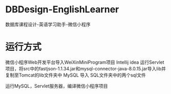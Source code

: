 # DBDesign-EnglishLearner
数据库课程设计-英语学习助手-微信小程序

# 运行方式
微信小程序Web开发平台导入WeiXinMiniProgram项目
Intellij idea 运行Servlet项目，将src中的fastjson-1.1.34.jar和mysql-connector-java-8.0.15.jar导入lib并复制至Tomcat的lib文件夹中
MySQL 导入 SQL文件夹中的两个sql文件

运行MySQL，Servlet服务器，编译微信小程序项目

